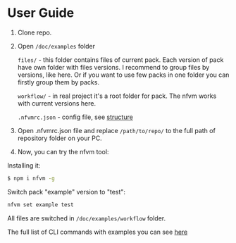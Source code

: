 # User Guide

1. Clone repo.
2. Open `/doc/examples` folder

    `files/` - this folder contains files of current pack. Each version of pack have own folder with files versions. I recommend to group files by versions, like here. Or if you want to use few packs in one folder you can firstly group them by packs.

    `workflow/` - in real project it's a root folder for pack. The nfvm works with current versions here.

    `.nfvmrc.json` - config file, see [structure](https://github.com/notmedia/nfvm#config-file)

3. Open .nfvmrc.json file and replace `/path/to/repo/` to the full path of repository folder on your PC.
4. Now, you can try the nfvm tool:

Installing it:
```bash
$ npm i nfvm -g
```

Switch pack "example" version to "test":
```bash
nfvm set example test
```

All files are switched in `/doc/examples/workflow` folder.

The full list of CLI commands with examples you can see [here](https://github.com/notmedia/nfvm#cli-commands)
